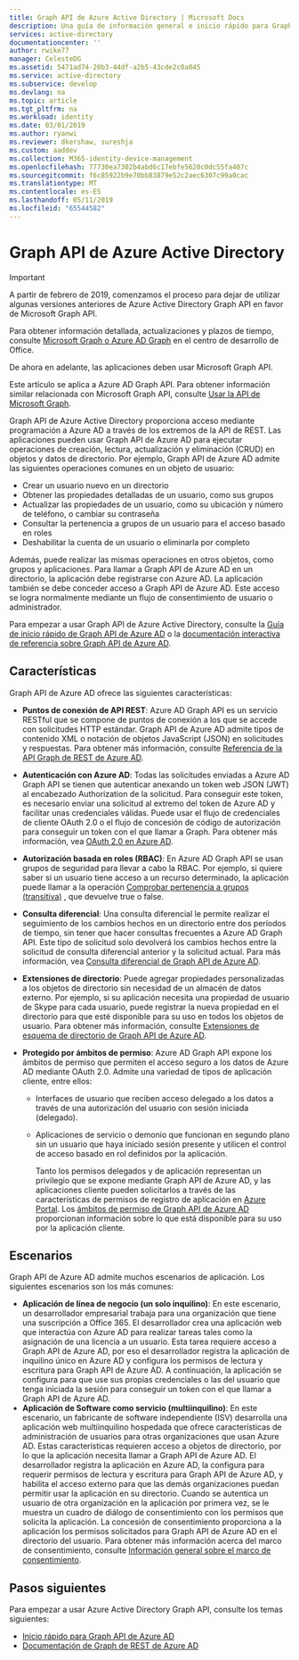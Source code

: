 ```yaml
---
title: Graph API de Azure Active Directory | Microsoft Docs
description: Una guía de información general e inicio rápido para Graph API de Azure AD que permite el acceso mediante programación a Azure AD a través de los puntos de conexión de la API REST.
services: active-directory
documentationcenter: ''
author: rwike77
manager: CelesteDG
ms.assetid: 5471ad74-20b3-44df-a2b5-43cde2c0a045
ms.service: active-directory
ms.subservice: develop
ms.devlang: na
ms.topic: article
ms.tgt_pltfrm: na
ms.workload: identity
ms.date: 03/01/2019
ms.author: ryanwi
ms.reviewer: dkershaw, sureshja
ms.custom: aaddev
ms.collection: M365-identity-device-management
ms.openlocfilehash: 77730ea7302b4abd6c17ebfe5620c0dc55fa407c
ms.sourcegitcommit: f6c85922b9e70bb83879e52c2aec6307c99a0cac
ms.translationtype: MT
ms.contentlocale: es-ES
ms.lasthandoff: 05/11/2019
ms.locfileid: "65544582"
---
```

# <a name="azure-active-directory-graph-api"></a>Graph API de Azure Active Directory

> [!IMPORTANT]
>
> A partir de febrero de 2019, comenzamos el proceso para dejar de utilizar algunas versiones anteriores de Azure Active Directory Graph API en favor de Microsoft Graph API. 
>
> Para obtener información detallada, actualizaciones y plazos de tiempo, consulte [Microsoft Graph o Azure AD Graph](https://dev.office.com/blogs/microsoft-graph-or-azure-ad-graph) en el centro de desarrollo de Office.
>
> De ahora en adelante, las aplicaciones deben usar Microsoft Graph API. 



Este artículo se aplica a Azure AD Graph API. Para obtener información similar relacionada con Microsoft Graph API, consulte [Usar la API de Microsoft Graph](https://docs.microsoft.com/graph/use-the-api). 

Graph API de Azure Active Directory proporciona acceso mediante programación a Azure AD a través de los extremos de la API de REST. Las aplicaciones pueden usar Graph API de Azure AD para ejecutar operaciones de creación, lectura, actualización y eliminación (CRUD) en objetos y datos de directorio. Por ejemplo, Graph API de Azure AD admite las siguientes operaciones comunes en un objeto de usuario:

* Crear un usuario nuevo en un directorio
* Obtener las propiedades detalladas de un usuario, como sus grupos
* Actualizar las propiedades de un usuario, como su ubicación y número de teléfono, o cambiar su contraseña
* Consultar la pertenencia a grupos de un usuario para el acceso basado en roles
* Deshabilitar la cuenta de un usuario o eliminarla por completo

Además, puede realizar las mismas operaciones en otros objetos, como grupos y aplicaciones. Para llamar a Graph API de Azure AD en un directorio, la aplicación debe registrarse con Azure AD. La aplicación también se debe conceder acceso a Graph API de Azure AD. Este acceso se logra normalmente mediante un flujo de consentimiento de usuario o administrador.

Para empezar a usar Graph API de Azure Active Directory, consulte la [Guía de inicio rápido de Graph API de Azure AD](active-directory-graph-api-quickstart.md) o la [documentación interactiva de referencia sobre Graph API de Azure AD](https://msdn.microsoft.com/Library/Azure/Ad/Graph/api/api-catalog).

## <a name="features"></a>Características

Graph API de Azure AD ofrece las siguientes características:

* **Puntos de conexión de API REST**: Azure AD Graph API es un servicio RESTful que se compone de puntos de conexión a los que se accede con solicitudes HTTP estándar. Graph API de Azure AD admite tipos de contenido XML o notación de objetos JavaScript (JSON) en solicitudes y respuestas. Para obtener más información, consulte [Referencia de la API Graph de REST de Azure AD](https://msdn.microsoft.com/Library/Azure/Ad/Graph/api/api-catalog).
* **Autenticación con Azure AD**: Todas las solicitudes enviadas a Azure AD Graph API se tienen que autenticar anexando un token web JSON (JWT) al encabezado Authorization de la solicitud. Para conseguir este token, es necesario enviar una solicitud al extremo del token de Azure AD y facilitar unas credenciales válidas. Puede usar el flujo de credenciales de cliente OAuth 2.0 o el flujo de concesión de código de autorización para conseguir un token con el que llamar a Graph. Para obtener más información, vea [OAuth 2.0 en Azure AD](https://msdn.microsoft.com/library/azure/dn645545.aspx).
* **Autorización basada en roles (RBAC)**: En Azure AD Graph API se usan grupos de seguridad para llevar a cabo la RBAC. Por ejemplo, si quiere saber si un usuario tiene acceso a un recurso determinado, la aplicación puede llamar a la operación [Comprobar pertenencia a grupos (transitiva)](https://msdn.microsoft.com/Library/Azure/Ad/Graph/api/functions-and-actions#checkMemberGroups) , que devuelve true o false.
* **Consulta diferencial**: Una consulta diferencial le permite realizar el seguimiento de los cambios hechos en un directorio entre dos períodos de tiempo, sin tener que hacer consultas frecuentes a Azure AD Graph API. Este tipo de solicitud solo devolverá los cambios hechos entre la solicitud de consulta diferencial anterior y la solicitud actual. Para más información, vea [Consulta diferencial de Graph API de Azure AD](https://msdn.microsoft.com/Library/Azure/Ad/Graph/howto/azure-ad-graph-api-differential-query).
* **Extensiones de directorio**: Puede agregar propiedades personalizadas a los objetos de directorio sin necesidad de un almacén de datos externo. Por ejemplo, si su aplicación necesita una propiedad de usuario de Skype para cada usuario, puede registrar la nueva propiedad en el directorio para que esté disponible para su uso en todos los objetos de usuario. Para obtener más información, consulte [Extensiones de esquema de directorio de Graph API de Azure AD](https://msdn.microsoft.com/Library/Azure/Ad/Graph/howto/azure-ad-graph-api-directory-schema-extensions).
* **Protegido por ámbitos de permiso**: Azure AD Graph API expone los ámbitos de permiso que permiten el acceso seguro a los datos de Azure AD mediante OAuth 2.0. Admite una variedad de tipos de aplicación cliente, entre ellos:
  
  * Interfaces de usuario que reciben acceso delegado a los datos a través de una autorización del usuario con sesión iniciada (delegado).
  * Aplicaciones de servicio o demonio que funcionan en segundo plano sin un usuario que haya iniciado sesión presente y utilicen el control de acceso basado en rol definidos por la aplicación.
    
    Tanto los permisos delegados y de aplicación representan un privilegio que se expone mediante Graph API de Azure AD, y las aplicaciones cliente pueden solicitarlos a través de las características de permisos de registro de aplicación en [Azure Portal](https://portal.azure.com). Los [ámbitos de permiso de Graph API de Azure AD](https://msdn.microsoft.com/Library/Azure/Ad/Graph/howto/azure-ad-graph-api-permission-scopes) proporcionan información sobre lo que está disponible para su uso por la aplicación cliente.

## <a name="scenarios"></a>Escenarios

Graph API de Azure AD admite muchos escenarios de aplicación. Los siguientes escenarios son los más comunes:

* **Aplicación de línea de negocio (un solo inquilino)**: En este escenario, un desarrollador empresarial trabaja para una organización que tiene una suscripción a Office 365. El desarrollador crea una aplicación web que interactúa con Azure AD para realizar tareas tales como la asignación de una licencia a un usuario. Esta tarea requiere acceso a Graph API de Azure AD, por eso el desarrollador registra la aplicación de inquilino único en Azure AD y configura los permisos de lectura y escritura para Graph API de Azure AD. A continuación, la aplicación se configura para que use sus propias credenciales o las del usuario que tenga iniciada la sesión para conseguir un token con el que llamar a Graph API de Azure AD.
* **Aplicación de Software como servicio (multiinquilino)**: En este escenario, un fabricante de software independiente (ISV) desarrolla una aplicación web multiinquilino hospedada que ofrece características de administración de usuarios para otras organizaciones que usan Azure AD. Estas características requieren acceso a objetos de directorio, por lo que la aplicación necesita llamar a Graph API de Azure AD. El desarrollador registra la aplicación en Azure AD, la configura para requerir permisos de lectura y escritura para Graph API de Azure AD, y habilita el acceso externo para que las demás organizaciones puedan permitir usar la aplicación en su directorio. Cuando se autentica un usuario de otra organización en la aplicación por primera vez, se le muestra un cuadro de diálogo de consentimiento con los permisos que solicita la aplicación. La concesión de consentimiento proporciona a la aplicación los permisos solicitados para Graph API de Azure AD en el directorio del usuario. Para obtener más información acerca del marco de consentimiento, consulte [Información general sobre el marco de consentimiento](consent-framework.md).

## <a name="next-steps"></a>Pasos siguientes

Para empezar a usar Azure Active Directory Graph API, consulte los temas siguientes:

* [Inicio rápido para Graph API de Azure AD](active-directory-graph-api-quickstart.md)
* [Documentación de Graph de REST de Azure AD](https://msdn.microsoft.com/Library/Azure/Ad/Graph/api/api-catalog)
